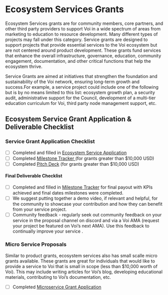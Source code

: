 # Ecosystem Services Grants

Ecosystem Services grants are for community members, core partners, and other third party providers to support Voi in a wide spectrum of areas from marketing to education to resource development. Many different types of projects may fall under this category. Service grants are designed to support projects that provide essential services to the Voi ecosystem but are not centered around product development. These grants fund services that enhance the overall infrastructure, governance, education, community engagement, documentation,  and other critical functions that help the ecosystem thrive. 

Service Grants are aimed at initiatives that strengthen the foundation and sustainability of the Voi network, ensuring long-term growth and success.For example, a service project could include one of the following but is by no means limited to this list: ecosystem growth plan, a security audit, administrative support for the Council, development of a multi-tier education curriculum for Voi, third party node management support, etc. 

## Ecosystem Service Grant Application & Deliverable Checklist

### Service Grant Application Checklist

- [ ] Completed and filled in [Ecosystem Service Application](https://forms.gle/z37FyyrMgxVtguPWA)
- [ ] Completed [Milestone Tracker ](https://docs.google.com/document/d/17QS_FfhjEttHnXu2d3DWKk4qoD6irAv0F3sVF17Y6wQ/edit#heading=h.alfnp343pc9r)(for grants greater than $10,000 USD)
- [ ] Completed [Pitch Deck](https://docs.google.com/presentation/d/1kDAVnKIJT5hYh_69jxW8XuXjQ2J7Pj91NlOxaNy7Zvo/edit?usp=sharing) (for grants greater than $10,000 USD)

#### Final Deliverable Checklist

- [ ] Completed and filled in [Milestone Tracker](https://docs.google.com/document/d/17QS_FfhjEttHnXu2d3DWKk4qoD6irAv0F3sVF17Y6wQ/edit#heading=h.alfnp343pc9r) for final payout with KPIs achieved and final dates milestones were completed.
- [ ] We suggest putting together a demo video, if relevant and helpful, for the community to showcase your contribution and how they can benefit from your service project.
- [ ] Community feedback - regularly seek out community feedback on your service in the proposal channel on discord and via a Voi AMA (request your project be featured on Voi’s next AMA). Use this feedback to continually improve your service .

### Micro Service Proposals

Similar to product grants, ecosystem services also has small scalle micro grants available. These grants are great for individuals that would like to provide a service to Voi that is small in scope (less than $10,000 worth of Voi). This may include writing articles for Voi’s blog, developing educational materials, contributing to Voi’s documentation, etc. 

- [ ] Completed [Microservice Grant Application](https://docs.google.com/forms/d/11EeE5Riw1xNCj2J48u5OAUGr1YpJIsooK8jCF483ekA/edit)
